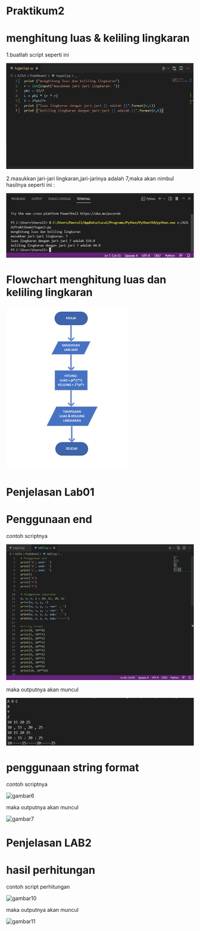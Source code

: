 # Praktikum2

# menghitung luas & keliling lingkaran 
<p>1.buatlah script seperti ini<p>

![gambar1](SS01.PNG)

<p>2.masukkan jari-jari lingkaran,jari-jarinya adalah 7,maka akan nimbul hasilnya seperti 
ini :

![gambar2](SS02.png)

# Flowchart menghitung luas dan keliling lingkaran

![gambar3](flowchart.png)

# Penjelasan Lab01
# Penggunaan end
<p>contoh scriptnya

![gambar4](SS03.PNG)
<p>maka outputnya akan muncul

![gambar5](SS07.PNG)

# penggunaan string format
<p>contoh scriptnya

![gambar6](SS08)
<p>maka outputnya akan muncul

![gambar7](SS09)	



# Penjelasan LAB2
# hasil perhitungan
<p>contoh script perhitungan

![gambar10](SS10)	
<p>maka outputnya akan muncul

![gambar11](SS11)
